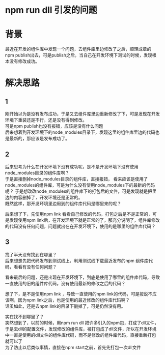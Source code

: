 # npm run dll 引发的问题

# 背景
最近在开发的组件库中发现一个问题，去组件库里边修改了之后，顺理成章的npm publish出去，可是publish之后，当自己在开发环境下测试的时候，发现根本没有修改成功。

# 解决思路

## 1
刚开始以为是没有发布成功，于是又去组件库里边重新修改了下，可是发现在开发环境下重装还是不行，还是没有得到修改。<br>
可是npm publish也没有报错，应该是没有什么问题<br>
后来想着到开发环境下的node_modules目录下，发现这里的组件库里边的代码也是最新的，那应该是发布成功了。

## 2

后来思考为什么在开发环境下没有成功呢，是不是开发环境下没有使用node_modules目录的组件库啊？<br>
于是直接删掉node_modules目录的组件库，直接报错，
看来应该是使用了node_modules的组件库，可是为什么没有使用node_modules下的最新的代码呢？
于是想改改node_modules的组件库下的打包后的文件，可是发现就是把里边的内容删掉了，开发环境还是正常的。<br>
既然这样，那开发环境里边用到的组件库代码是哪里来的呢？<br>

后来想了下，先使用npm link 看看自己修改的代码，打包之后是不是正常的，可是发现使用npm link后，在开发环境下就是正常的了，那充分说明了，组件库修改的代码没有任何问题，问题就出在在开发环境下，使用的是哪里的组件库代码？

## 3

找了半天没有找到在哪里？<br>
后来想想先把代码发布到测试线上，利用测试线下载最近发布的npm 组件库代码，看看有没有任何问题？<br>

看来最后的问题，还是出现在开发环境下，到底是使用了哪里的组件库代码，导致一直使用的旧的组件库代码，没有使用最新的修改之后的代码？<br>

想了下，是不是使用npm link ，导致一直使用的npm link的代码，可是按说不应该啊，因为npm link之后，也是使用的最近修改的组件库代码啊？<br>
话虽如此，还是去npm link的目录下删掉了，可是仍然没有用。


实在找不到哪里了？<br>
突然想到了，以前的时候，用npm run dll 把许多引入的npm包，打成了dll文件，于是去dll的配置文件，发现修改的组件库，被打包成了dll文件，所以在开发环境中一直是使用的dll文件的组件库代码，而不是修改的组件库代码，直接重新打包就可以了<br>
为了防止以后类似事情，直接在npm start之前，首先先打包一次dll文件<br>